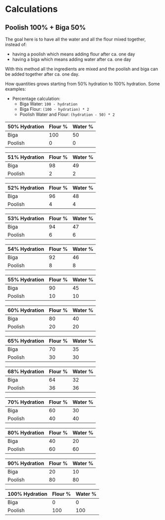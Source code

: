# Calculations
## Poolish 100% + Biga 50%
The goal here is to have all the water and all the flour mixed together, instead of:

- having a poolish which means adding flour after ca. one day
- having a biga which means adding water after ca. one day

With this method all the ingredients are mixed and the poolish and biga can be added together after ca. one day.

How quantities grows starting from 50% hydration to 100% hydration. Some examples:

- Percentage calculation:
  - Biga Water: `100 - hydration`
  - Biga Flour: `(100 - hydration) * 2`
  - Poolish Water and Flour: `(hydration - 50) * 2`

| 50% Hydration | Flour % | Water % |
|-|-|-|
| Biga | 100 | 50 |
| Poolish | 0 | 0 |

| 51% Hydration | Flour % | Water % |
|-|-|-|
| Biga | 98 | 49 |
| Poolish | 2 | 2 |

| 52% Hydration | Flour % | Water % |
|-|-|-|
| Biga | 96 | 48 |
| Poolish | 4 | 4 |

| 53% Hydration | Flour % | Water % |
|-|-|-|
| Biga | 94 | 47 |
| Poolish | 6 | 6 |

| 54% Hydration | Flour % | Water % |
|-|-|-|
| Biga | 92 | 46 |
| Poolish | 8 | 8 |

| 55% Hydration | Flour % | Water % |
|-|-|-|
| Biga | 90 | 45 |
| Poolish | 10 | 10 |

| 60% Hydration | Flour % | Water % |
|-|-|-|
| Biga | 80 | 40 |
| Poolish | 20 | 20 |

| 65% Hydration | Flour % | Water % |
|-|-|-|
| Biga | 70 | 35 |
| Poolish | 30 | 30 |

| 68% Hydration | Flour % | Water % |
|-|-|-|
| Biga | 64 | 32 |
| Poolish | 36 | 36 |

| 70% Hydration | Flour % | Water % |
|-|-|-|
| Biga | 60 | 30 |
| Poolish | 40 | 40 |

| 80% Hydration | Flour % | Water % |
|-|-|-|
| Biga | 40 | 20 |
| Poolish | 60 | 60 |

| 90% Hydration | Flour % | Water % |
|-|-|-|
| Biga | 20 | 10 |
| Poolish | 80 | 80 |

| 100% Hydration | Flour % | Water % |
|-|-|-|
| Biga | 0 | 0 |
| Poolish | 100 | 100 |


